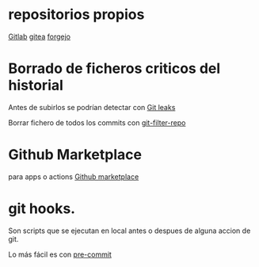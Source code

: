 # repositorios propios

[Gitlab](https://about.gitlab.com/install/)
[gitea](https://about.gitea.com/)
[forgejo](https://forgejo.org/)




# Borrado de ficheros criticos del historial

Antes de subirlos se podrían detectar con [Git leaks](https://gitleaks.io/) 

Borrar fichero de todos los commits con [git-filter-repo](https://docs.github.com/en/authentication/keeping-your-account-and-data-secure/removing-sensitive-data-from-a-repository)


# Github Marketplace

para apps o actions [Github marketplace](https://github.com/marketplace)

# git hooks.

Son scripts que se ejecutan en local antes o despues de alguna accion de git.

Lo más fácil es con [pre-commit](https://pre-commit.com/)

